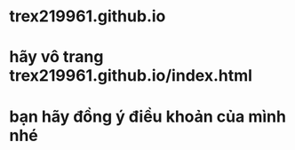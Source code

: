 # trex219961.github.io
# hãy vô trang trex219961.github.io/index.html
# bạn hãy đồng ý điều khoản của mình nhé
